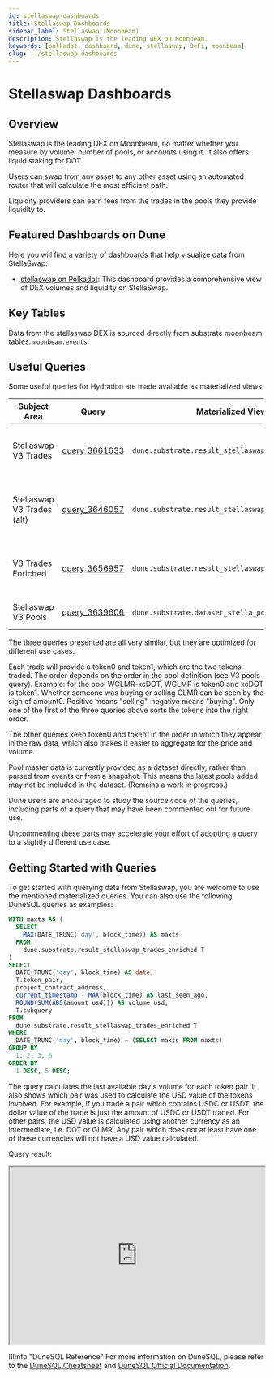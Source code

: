 ```yaml
---
id: stellaswap-dashboards
title: Stellaswap Dashboards
sidebar_label: Stellaswap (Moonbeam)
description: Stellaswap is the leading DEX on Moonbeam.
keywords: [polkadot, dashboard, dune, stellaswap, DeFi, moonbeam]
slug: ../stellaswap-dashboards
---
```


# Stellaswap Dashboards

## Overview

Stellaswap is the leading DEX on Moonbeam, no matter whether you measure by volume, number of pools,
or accounts using it. It also offers liquid staking for DOT.

Users can swap from any asset to any other asset using an automated router that will calculate the
most efficient path.

Liquidity providers can earn fees from the trades in the pools they provide liquidity to.

## Featured Dashboards on Dune

Here you will find a variety of dashboards that help visualize data from StellaSwap:

- [stellaswap on Polkadot](https://dune.com/substrate/stellaswap): This dashboard provides a
  comprehensive view of DEX volumes and liquidity on StellaSwap.

## Key Tables

Data from the stellaswap DEX is sourced directly from substrate moonbeam tables: `moonbeam.events`

## Useful Queries

Some useful queries for Hydration are made available as materialized views.

| Subject Area               | Query                                             | Materialized View                                  | Description                                                |
| -------------------------- | ------------------------------------------------- | -------------------------------------------------- | ---------------------------------------------------------- |
| Stellaswap V3 Trades       | [query_3661633](https://dune.com/queries/3661633) | `dune.substrate.result_stellaswap_v_3_trades`      | Trades in V3 pools, similar to dex.trades format.          |
| Stellaswap V3 Trades (alt) | [query_3646057](https://dune.com/queries/3646057) | `dune.substrate.result_stellaswap_v3_trades`       | Trades in V3 pools, suitable for volume and price analysis |
| V3 Trades Enriched         | [query_3656957](https://dune.com/queries/3656957) | `dune.substrate.result_stellaswap_trades_enriched` | Trades in V3 pools, with USD equivalent prices.            |
| Stellaswap V3 Pools        | [query_3639606](https://dune.com/queries/3639606) | `dune.substrate.dataset_stella_pools` (dataset)    | Master data for the pools                                  |

The three queries presented are all very similar, but they are optimized for different use cases.

Each trade will provide a token0 and token1, which are the two tokens traded. The order depends on
the order in the pool definition (see V3 pools query). Example: for the pool WGLMR-xcDOT, WGLMR is
token0 and xcDOT is token1. Whether someone was buying or selling GLMR can be seen by the sign of
amount0. Positive means "selling", negative means "buying". Only one of the first of the three
queries above sorts the tokens into the right order.

The other queries keep token0 and token1 in the order in which they appear in the raw data, which
also makes it easier to aggregate for the price and volume.

Pool master data is currently provided as a dataset directly, rather than parsed from events or from
a snapshot. This means the latest pools added may not be included in the dataset. (Remains a work in
progress.)

Dune users are encouraged to study the source code of the queries, including parts of a query that
may have been commented out for future use.

Uncommenting these parts may accelerate your effort of adopting a query to a slightly different use
case.

## Getting Started with Queries

To get started with querying data from Stellaswap, you are welcome to use the mentioned materialized
queries. You can also use the following DuneSQL queries as examples:

```sql title="Stellaswap Volume Last Day" showLineNumbers
WITH maxts AS (
  SELECT
    MAX(DATE_TRUNC('day', block_time)) AS maxts
  FROM
    dune.substrate.result_stellaswap_trades_enriched T
)
SELECT
  DATE_TRUNC('day', block_time) AS date,
  T.token_pair,
  project_contract_address,
  current_timestamp - MAX(block_time) AS last_seen_ago,
  ROUND(SUM(ABS(amount_usd))) AS volume_usd,
  T.subquery
FROM
  dune.substrate.result_stellaswap_trades_enriched T
WHERE
  DATE_TRUNC('day', block_time) = (SELECT maxts FROM maxts)
GROUP BY
  1, 2, 3, 6
ORDER BY
  1 DESC, 5 DESC;


```

The query calculates the last available day's volume for each token pair. It also shows which pair
was used to calculate the USD value of the tokens involved. For example, if you trade a pair which
contains USDC or USDT, the dollar value of the trade is just the amount of USDC or USDT traded. For
other pairs, the USD value is calculated using another currency as an intermediate, i.e. DOT or
GLMR. Any pair which does not at least have one of these currencies will not have a USD value
calculated.

Query result:

<iframe src="https://dune.com/embeds/3676341/6183229/" height="350" width="100%"></iframe>

!!!info "DuneSQL Reference"
    For more information on DuneSQL, please refer to the [DuneSQL Cheatsheet](../dunesql-cheatsheet.md)
    and [DuneSQL Official Documentation](https://docs.dune.com/query-engine/Functions-and-operators/index).


